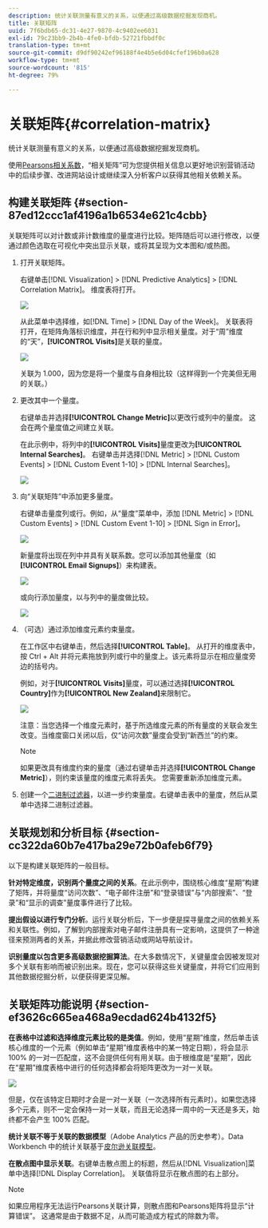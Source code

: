 ```yaml
---
description: 统计关联测量有意义的关系，以便通过高级数据挖掘发现商机。
title: 关联矩阵
uuid: 7f6bdb65-dc31-4e27-9870-4c9402ee6031
exl-id: 79c23bb9-2b4b-4fe0-bfdb-52721fbbdf0c
translation-type: tm+mt
source-git-commit: d9df90242ef96188f4e4b5e6d04cfef196b0a628
workflow-type: tm+mt
source-wordcount: '815'
ht-degree: 79%

---
```


# 关联矩阵{#correlation-matrix}

统计关联测量有意义的关系，以便通过高级数据挖掘发现商机。

使用[Pearsons相关系数](../../../../home/c-get-started/c-analysis-vis/c-correlation-analysis/c-correlation-pearsons.md#concept-5996cb8c89fd4df5b47b7318e7a1d29c)，“相关矩阵”可为您提供相关信息以更好地识别营销活动中的后续步骤、改进网站设计或继续深入分析客户以获得其他相关依赖关系。

## 构建关联矩阵 {#section-87ed12ccc1af4196a1b6534e621c4cbb}

关联矩阵可以对计数或非计数维度的量度进行比较。矩阵随后可以进行修改，以便通过颜色选取在可视化中突出显示关联，或将其呈现为文本图和/或热图。

1. 打开关联矩阵。

   右键单击[!DNL Visualization] > [!DNL Predictive Analytics] > [!DNL Correlation Matrix]。 维度表将打开。

   ![](assets/correlation_matrix_2.png)

   从此菜单中选择维，如[!DNL Time] > [!DNL Day of the Week]。 关联表将打开，在矩阵角落标识维度，并在行和列中显示相关量度。对于“周”维度的“天”，**[!UICONTROL Visits]**&#x200B;是关联的量度。

   ![](assets/correlation_matrix_1.png)

   关联为 1.000，因为您是将一个量度与自身相比较（这样得到一个完美但无用的关联。）

1. 更改其中一个量度。

   右键单击并选择&#x200B;**[!UICONTROL Change Metric]**&#x200B;以更改行或列中的量度。 这会在两个量度值之间建立关联。

   在此示例中，将列中的&#x200B;**[!UICONTROL Visits]**&#x200B;量度更改为&#x200B;**[!UICONTROL Internal Searches]**。 右键单击并选择[!DNL Metric] > [!DNL Custom Events] > [!DNL Custom Event 1-10] > [!DNL Internal Searches]。

   ![](assets/correlation_matrix_change_metric.png)

1. 向“关联矩阵”中添加更多量度。

   右键单击量度列或行。例如，从“量度”菜单中，添加  [!DNL Metric] >  [!DNL Custom Events] >  [!DNL Custom Event 1-10] >  [!DNL Sign in Error]。

   ![](assets/correlation_matrix_11.png)

   新量度将出现在列中并具有关联系数。您可以添加其他量度（如&#x200B;**[!UICONTROL Email Signups]**）来构建表。

   ![](assets/correlation_matrix_6.png)

   或向行添加量度，以与列中的量度做比较。

   ![](assets/correlation_matrix_add_metric.png)

1. （可选）通过添加维度元素约束量度。

   在工作区中右键单击，然后选择&#x200B;**[!UICONTROL Table]**。 从打开的维度表中，按 Ctrl + Alt 并将元素拖放到列或行中的量度上。该元素将显示在相应量度旁边的括号内。

   例如，对于&#x200B;**[!UICONTROL Visits]**&#x200B;量度，可以通过选择&#x200B;**[!UICONTROL Country]**&#x200B;作为&#x200B;**[!UICONTROL New Zealand]**&#x200B;来限制它。

   ![](assets/correlation_matrix_dim_element.png)

   注意：当您选择一个维度元素时，基于所选维度元素的所有量度的关联会发生改变。当维度窗口关闭以后，仅“访问次数”量度会受到“新西兰”的约束。

   >[!NOTE]
   >
   >如果更改具有维度约束的量度（通过右键单击并选择&#x200B;**[!UICONTROL Change Metric]**），则约束该量度的维度元素将丢失。 您需要重新添加维度元素。

1. 创建一个[二进制过滤器](../../../../home/c-get-started/c-analysis-vis/c-correlation-analysis/c-correlation-binary-filter.md#concept-24e1daff43c540f69019f236976da31c)，以进一步约束量度。右键单击表中的量度，然后从菜单中选择二进制过滤器。

## 关联规划和分析目标  {#section-cc322da60b7e417ba29e72b0afeb6f79}

以下是构建关联矩阵的一般目标。

**针对特定维度，识别两个量度之间的关系**。在此示例中，围绕核心维度“星期”构建了矩阵，并将量度“访问次数”、“电子邮件注册”和“登录错误”与“内部搜索”、“登录”和“显示的调查”量度事件进行了比较。

**提出假设以进行专门分析**。运行关联分析后，下一步便是探寻量度之间的依赖关系和关联性。例如，了解到内部搜索对电子邮件注册具有一定影响，这提供了一种途径来预测两者的关系，并据此修改营销活动或网站导航设计。

**识别量度以包含更多高级数据挖掘算法**。在大多数情况下，关键量度会因被发现对多个关联有影响而被识别出来。现在，您可以获得这些关键量度，并将它们应用到其他数据挖掘分析，以便获得更深见解。

## 关联矩阵功能说明  {#section-ef3626c665ea468a9ecdad624b4132f5}

**在表格中过滤和选择维度元素比较的是类值**。例如，使用“星期”维度，然后单击该核心维度的一个元素（例如单击“星期”维度表格中的某一特定日期），将会显示 100% 的一对一匹配度，这不会提供任何有用关联。由于根维度是“星期”，因此在“星期”维度表格中进行的任何选择都会将矩阵更改为一对一关联。

![](assets/correlation_matrix_10.png)

但是，仅在该特定日期时才会是一对一关联（一次选择所有元素时）。如果您选择多个元素，则不一定会保持一对一关联，而且无论选择一周中的一天还是多天，始终都不会产生 100% 匹配。

**统计关联不等于关联的数据模型**（Adobe Analytics 产品的历史参考）。Data Workbench 中的统计关联基于[皮尔逊关联模型](../../../../home/c-get-started/c-analysis-vis/c-correlation-analysis/c-correlation-pearsons.md#concept-5996cb8c89fd4df5b47b7318e7a1d29c)。

**在散点图中显示关联**。右键单击散点图上的标题，然后从[!DNL Visualization]菜单中选择[!DNL Display Correlation]。 关联值将显示在散点图的右上部分。

>[!NOTE]
>
>如果应用程序无法运行Pearsons关联计算，则散点图和Pearsons矩阵将显示“计算错误”。 这通常是由于数据不足，从而可能造成方程式的除数为零。
